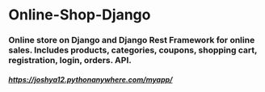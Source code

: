 # Online-Shop-Django
### Online store on Django and Django Rest Framework for online sales. Includes products, categories, coupons, shopping cart, registration, login, orders. API.
##### https://joshya12.pythonanywhere.com/myapp/
